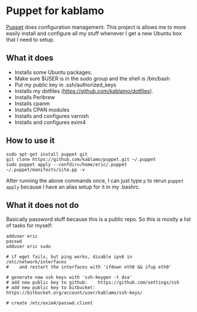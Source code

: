 Puppet for kablamo
==================

[Puppet](http://docs.puppetlabs.com) does configuration management.  This
project is allows me to more easily install and configure all my stuff whenever
I get a new Ubuntu box that I need to setup.

What it does
------------

 - Installs some Ubuntu packages.
 - Make sure $USER is in the sudo group and the shell is /bin/bash
 - Put my public key in .ssh/authorized_keys
 - Installs my dotfiles (https://github.com/kablamo/dotfiles).
 - Installs Perlbrew
 - Installs cpanm
 - Installs CPAN modules
 - Installs and configures varnish
 - Installs and configures exim4

How to use it
-------------

    sudo apt-get install puppet git
    git clone https://github.com/kablamo/puppet.git ~/.puppet
    sudo puppet apply --confdir=/home/eric/.puppet ~/.puppet/manifests/site.pp -v

After running the above commands once, I can just type `p` to rerun `puppet apply` because I
have an alias setup for it in my .bashrc.

What it does not do
-------------------

Basically password stuff because this is a public repo.  So this is mostly a
list of tasks for myself:

    adduser eric
    passwd
    adduser eric sudo

    # if wget fails, but ping works, disable ipv6 in /etc/network/interfaces 
    #    and restart the interfaces with 'ifdown eth0 && ifup eth0'

    # generate new ssh keys with 'ssh-keygen -t dsa'
    # add new public key to github:    https://github.com/settings/ssh
    # add new public key to bitbucket: https://bitbucket.org/account/user/kablamo/ssh-keys/

    # create /etc/exim4/passwd.client
